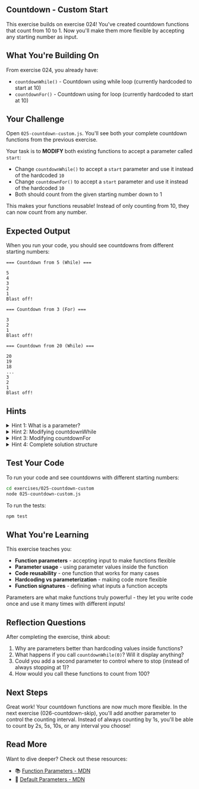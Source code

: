 ## Countdown - Custom Start

This exercise builds on exercise 024! You've created countdown functions that count from 10 to 1. Now you'll make them more flexible by accepting any starting number as input.

## What You're Building On

From exercise 024, you already have:
- `countdownWhile()` - Countdown using while loop (currently hardcoded to start at 10)
- `countdownFor()` - Countdown using for loop (currently hardcoded to start at 10)

## Your Challenge

Open `025-countdown-custom.js`. You'll see both your complete countdown functions from the previous exercise.

Your task is to **MODIFY** both existing functions to accept a parameter called `start`:
- Change `countdownWhile()` to accept a `start` parameter and use it instead of the hardcoded `10`
- Change `countdownFor()` to accept a `start` parameter and use it instead of the hardcoded `10`
- Both should count from the given starting number down to 1

This makes your functions reusable! Instead of only counting from 10, they can now count from any number.

## Expected Output

When you run your code, you should see countdowns from different starting numbers:
```
=== Countdown from 5 (While) ===

5
4
3
2
1
Blast off!

=== Countdown from 3 (For) ===

3
2
1
Blast off!

=== Countdown from 20 (While) ===

20
19
18
...
3
2
1
Blast off!
```

## Hints

<details>
<summary>Hint 1: What is a parameter?</summary>

A parameter lets you pass information into a function when you call it:

```javascript
function greet(name) {  // 'name' is a parameter
  console.log("Hello, " + name);
}

greet("Alice");  // Pass "Alice" as an argument
// Output: Hello, Alice

greet("Bob");  // Pass "Bob" as an argument
// Output: Hello, Bob
```

The parameter makes the function flexible - it can work with different values!

For your countdown, you want to pass in the starting number:

```javascript
countdownWhile(5);   // Count from 5
countdownWhile(10);  // Count from 10
countdownWhile(100); // Count from 100
```

</details>

<details>
<summary>Hint 2: Modifying countdownWhile</summary>

Currently, your while loop function looks like this:

```javascript
export function countdownWhile() {  // No parameter yet
  let count = 10;  // Hardcoded to 10
  while (count >= 1) {
    console.log(count);
    count--;
  }
  console.log("Blast off!");
}
```

To make it accept a parameter:

```javascript
export function countdownWhile(start) {  // Add 'start' parameter
  let count = start;  // Use the parameter instead of 10
  while (count >= 1) {
    console.log(count);
    count--;
  }
  console.log("Blast off!");
}
```

Now when you call `countdownWhile(5)`, the `start` parameter will be 5!

</details>

<details>
<summary>Hint 3: Modifying countdownFor</summary>

Currently, your for loop function looks like this:

```javascript
export function countdownFor() {  // No parameter yet
  for (let i = 10; i >= 1; i--) {  // Hardcoded to 10
    console.log(i);
  }
  console.log("Blast off!");
}
```

To make it accept a parameter:

```javascript
export function countdownFor(start) {  // Add 'start' parameter
  for (let i = start; i >= 1; i--) {  // Use the parameter instead of 10
    console.log(i);
  }
  console.log("Blast off!");
}
```

Now when you call `countdownFor(3)`, it starts at 3!

</details>

<details>
<summary>Hint 4: Complete solution structure</summary>

Here are both functions with parameters:

```javascript
export function countdownWhile(start) {
  let count = start;  // Initialize from parameter
  while (count >= 1) {
    console.log(count);
    count--;
  }
  console.log("Blast off!");
}

export function countdownFor(start) {
  for (let i = start; i >= 1; i--) {  // Start from parameter
    console.log(i);
  }
  console.log("Blast off!");
}
```

The only changes are:
1. Adding `start` parameter to the function signature
2. Using `start` instead of the hardcoded `10`

</details>

## Test Your Code

To run your code and see countdowns with different starting numbers:
```bash
cd exercises/025-countdown-custom
node 025-countdown-custom.js
```

To run the tests:
```bash
npm test
```

## What You're Learning

This exercise teaches you:
- **Function parameters** - accepting input to make functions flexible
- **Parameter usage** - using parameter values inside the function
- **Code reusability** - one function that works for many cases
- **Hardcoding vs parameterization** - making code more flexible
- **Function signatures** - defining what inputs a function accepts

Parameters are what make functions truly powerful - they let you write code once and use it many times with different inputs!

## Reflection Questions

After completing the exercise, think about:
1. Why are parameters better than hardcoding values inside functions?
2. What happens if you call `countdownWhile(0)`? Will it display anything?
3. Could you add a second parameter to control where to stop (instead of always stopping at 1)?
4. How would you call these functions to count from 100?

## Next Steps

Great work! Your countdown functions are now much more flexible. In the next exercise (026-countdown-skip), you'll add another parameter to control the counting interval. Instead of always counting by 1s, you'll be able to count by 2s, 5s, 10s, or any interval you choose!

## Read More

Want to dive deeper? Check out these resources:

- 📚 [Function Parameters - MDN](https://developer.mozilla.org/en-US/docs/Web/JavaScript/Guide/Functions#function_parameters)
- 📖 [Default Parameters - MDN](https://developer.mozilla.org/en-US/docs/Web/JavaScript/Reference/Functions/Default_parameters)
